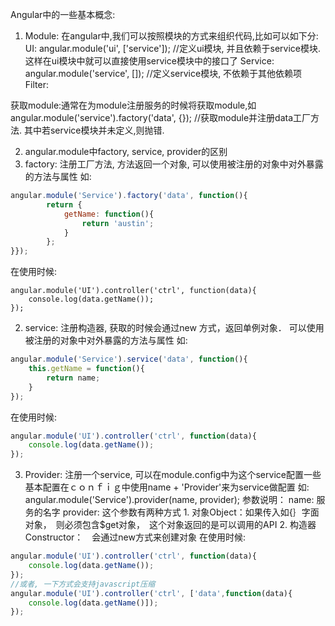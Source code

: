 Angular中的一些基本概念:
1. Module: 在angular中,我们可以按照模块的方式来组织代码,比如可以如下分:
UI: angular.module('ui', ['service']); //定义ui模块, 并且依赖于service模块.这样在ui模块中就可以直接使用service模块中的接口了
Service: angular.module('service', []); //定义service模块, 不依赖于其他依赖项
Filter:

获取module:通常在为module注册服务的时候将获取module,如
angular.module('service').factory('data', {}); //获取module并注册data工厂方法. 其中若service模块并未定义,则抛错.

2. angular.module中factory, service, provider的区别
1. factory: 注册工厂方法, 方法返回一个对象, 可以使用被注册的对象中对外暴露的方法与属性
如: 
```javascript
angular.module('Service').factory('data', function(){
		return {
            getName: function(){
                return 'austin';
            }
        };
}});
```
在使用时候:
```
angular.module('UI').controller('ctrl', function(data){
	console.log(data.getName());
});
```
2. service: 注册构造器, 获取的时候会通过new 方式，返回单例对象．
可以使用被注册的对象中对外暴露的方法与属性
如: 
```javascript
angular.module('Service').service('data', function(){
	this.getName = function(){
		return name;
	}
});
```
在使用时候:
```javascript
angular.module('UI').controller('ctrl', function(data){
	console.log(data.getName());
});
```
3. Provider: 注册一个service, 可以在module.config中为这个service配置一些基本配置在ｃｏｎｆｉｇ中使用name + 'Provider'来为service做配置
如: angular.module('Service').provider(name, provider);
参数说明：
	name: 服务的名字
	provider: 这个参数有两种方式
		1. 对象Object：如果传入如{｝字面对象，　则必须包含$get对象，　这个对象返回的是可以调用的API
		2. 构造器Constructor：　会通过new方式来创建对象
在使用时候:
```javascript
angular.module('UI').controller('ctrl', function(data){
	console.log(data.getName());
});
//或者, 一下方式会支持javascript压缩
angular.module('UI').controller('ctrl', ['data',function(data){
    console.log(data.getName()]);
});
```